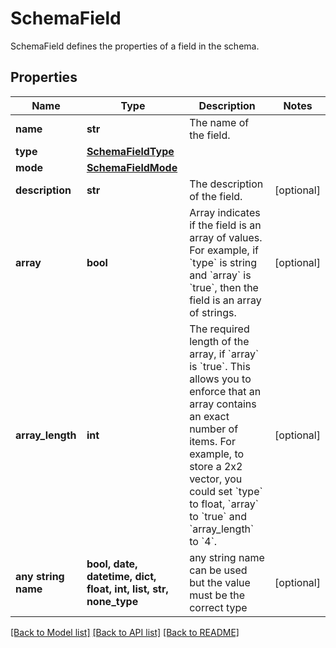 # SchemaField

SchemaField defines the properties of a field in the schema.

## Properties
Name | Type | Description | Notes
------------ | ------------- | ------------- | -------------
**name** | **str** | The name of the field. | 
**type** | [**SchemaFieldType**](SchemaFieldType.md) |  | 
**mode** | [**SchemaFieldMode**](SchemaFieldMode.md) |  | 
**description** | **str** | The description of the field. | [optional] 
**array** | **bool** | Array indicates if the field is an array of values.  For example, if &#x60;type&#x60; is string and &#x60;array&#x60; is &#x60;true&#x60;, then the field is an array of strings. | [optional] 
**array_length** | **int** | The required length of the array, if &#x60;array&#x60; is &#x60;true&#x60;.  This allows you to enforce that an array contains an exact number of items.  For example, to store a 2x2 vector, you could set &#x60;type&#x60; to float, &#x60;array&#x60; to &#x60;true&#x60; and &#x60;array_length&#x60; to &#x60;4&#x60;. | [optional] 
**any string name** | **bool, date, datetime, dict, float, int, list, str, none_type** | any string name can be used but the value must be the correct type | [optional]

[[Back to Model list]](../README.md#documentation-for-models) [[Back to API list]](../README.md#documentation-for-api-endpoints) [[Back to README]](../README.md)


